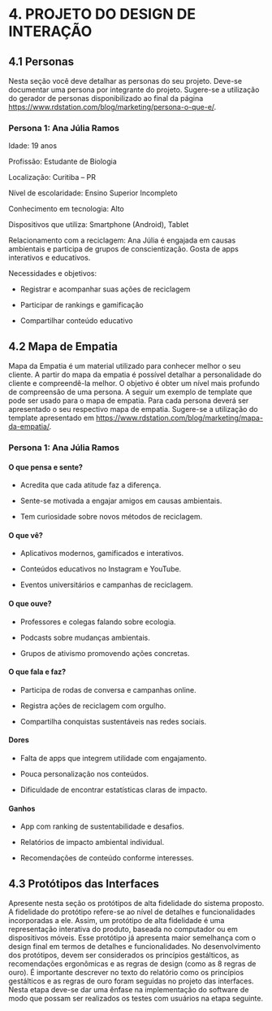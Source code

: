 # 4. PROJETO DO DESIGN DE INTERAÇÃO

## 4.1 Personas
Nesta seção você deve detalhar as personas do seu projeto. Deve-se documentar uma persona por integrante do projeto. Sugere-se a utilização do gerador de personas disponibilizado ao final da página https://www.rdstation.com/blog/marketing/persona-o-que-e/.

### Persona 1: Ana Júlia Ramos  
Idade: 19 anos

Profissão: Estudante de Biologia

Localização: Curitiba – PR

Nível de escolaridade: Ensino Superior Incompleto

Conhecimento em tecnologia: Alto

Dispositivos que utiliza: Smartphone (Android), Tablet

Relacionamento com a reciclagem: Ana Júlia é engajada em causas ambientais e participa de grupos de conscientização. Gosta de apps interativos e educativos.

Necessidades e objetivos:

- Registrar e acompanhar suas ações de reciclagem

- Participar de rankings e gamificação

- Compartilhar conteúdo educativo

## 4.2 Mapa de Empatia
Mapa da Empatia é um material utilizado para conhecer melhor o seu cliente. A partir do mapa da empatia é possível detalhar a personalidade do cliente e compreendê-la melhor. O objetivo é obter um nível mais profundo de compreensão de uma persona. A seguir um exemplo de template que pode ser usado para o mapa de empatia. Para cada persona deverá ser apresentado o seu respectivo mapa de empatia. Sugere-se a utilização do template apresentado em https://www.rdstation.com/blog/marketing/mapa-da-empatia/.

### Persona 1: Ana Júlia Ramos

#### O que pensa e sente?

- Acredita que cada atitude faz a diferença.

- Sente-se motivada a engajar amigos em causas ambientais.

- Tem curiosidade sobre novos métodos de reciclagem.

#### O que vê?

- Aplicativos modernos, gamificados e interativos.

- Conteúdos educativos no Instagram e YouTube.

- Eventos universitários e campanhas de reciclagem.

#### O que ouve?

- Professores e colegas falando sobre ecologia.

- Podcasts sobre mudanças ambientais.

- Grupos de ativismo promovendo ações concretas.

#### O que fala e faz?

- Participa de rodas de conversa e campanhas online.

- Registra ações de reciclagem com orgulho.

- Compartilha conquistas sustentáveis nas redes sociais.

#### Dores

- Falta de apps que integrem utilidade com engajamento.

- Pouca personalização nos conteúdos.

- Dificuldade de encontrar estatísticas claras de impacto.

#### Ganhos

- App com ranking de sustentabilidade e desafios.

- Relatórios de impacto ambiental individual.

- Recomendações de conteúdo conforme interesses.

## 4.3 Protótipos das Interfaces
Apresente nesta seção os protótipos de alta fidelidade do sistema proposto. A fidelidade do protótipo refere-se ao nível de detalhes e funcionalidades incorporadas a ele. Assim, um protótipo de alta fidelidade é uma representação interativa do produto, baseada no computador ou em dispositivos móveis. Esse protótipo já apresenta maior semelhança com o design final em termos de detalhes e funcionalidades. No desenvolvimento dos protótipos, devem ser considerados os princípios gestálticos, as recomendações ergonômicas e as regras de design (como as 8 regras de ouro). É importante descrever no texto do relatório como os princípios gestálticos e as regras de ouro foram seguidas no projeto das interfaces. Nesta etapa deve-se dar uma ênfase na implementação do software de modo que possam ser realizados os testes com usuários na etapa seguinte.

